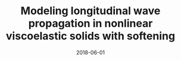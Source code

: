 ---
title: "Modeling longitudinal wave propagation in nonlinear viscoelastic solids with softening"
collection: publications
permalink: /publication/2018-06-01-ijss
date: 2018-06-01
venue: 'International Journal of Solids and Structures'
paperurl: 'https://doi.org/10.1016/j.ijsolstr.2018.02.009'
citation: 'H. Berjamin, B. Lombard, G. Chiavassa, N. Favrie (2018). &quot;Modeling longitudinal wave propagation in nonlinear viscoelastic solids with softening&quot; <i>International Journal of Solids and Structures</i> 141-142, 35-44.'
doi: 10.1016/j.ijsolstr.2018.02.009
---